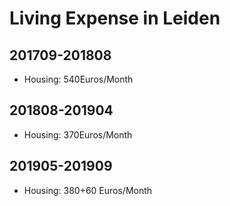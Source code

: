 # Living Expense in Leiden

## 201709-201808 
- Housing: 540Euros/Month
## 201808-201904 
- Housing: 370Euros/Month
## 201905-201909 
- Housing: 380+60 Euros/Month
